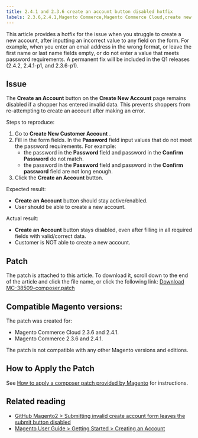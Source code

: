```yaml
---
title: 2.4.1 and 2.3.6 create an account button disabled hotfix
labels: 2.3.6,2.4.1,Magento Commerce,Magento Commerce Cloud,create new customer account,known issues,patches,troubleshooting
---
```


This article provides a hotfix for the issue when you struggle to create a new account, after inputting an incorrect value to any field on the form. For example, when you enter an email address in the wrong format, or leave the first name or last name fields empty, or do not enter a value that meets password requirements. A permanent fix will be included in the Q1 releases (2.4.2, 2.4.1-p1, and 2.3.6-p1).

## Issue

The **Create an Account** button on the **Create New Account** page remains disabled if a shopper has entered invalid data. This prevents shoppers from re-attempting to create an account after making an error.

Steps to reproduce:

1. Go to **Create New Customer Account** .
1. Fill in the form fields. In the **Password** field input values that do not meet the password requirements. For example:
    * the password in the **Password** field and password in the **Confirm Password** do not match.
    * the password in the **Password** field and password in the **Confirm password** field are not long enough.
1. Click the **Create an Account** button.

Expected result:

* **Create an Account** button should stay active/enabled.
* User should be able to create a new account.

 <span class="wysiwyg-underline">Actual result:</span> 

* **Create an Account** button stays disabled, even after filling in all required fields with valid/correct data.
* Customer is NOT able to create a new account.

## Patch

The patch is attached to this article. To download it, scroll down to the end of the article and click the file name, or click the following link: [Download MC-38509-composer.patch](assets/MC-38509-composer.patch.zip) 

## Compatible Magento versions:

The patch was created for:

* Magento Commerce Cloud 2.3.6 and 2.4.1.
* Magento Commerce 2.3.6 and 2.4.1.

The patch is not compatible with any other Magento versions and editions.

## How to Apply the Patch

See [How to apply a composer patch provided by Magento](https://support.magento.com/hc/en-us/articles/360028367731) for instructions.

## Related reading

* [GitHub Magento2  > Submitting invalid create account form leaves the submit button disabled](https://github.com/magento/magento2/issues/30513)
* [Magento User Guide > Getting Started > Creating an Account](https://docs.magento.com/user-guide/magento/magento-account-create.html)

